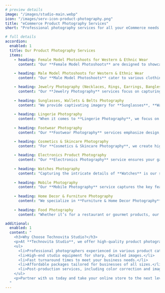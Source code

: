 ```yaml
---
# preview details
image: "/images/studio-main.webp"
icon: "/images/serv-icon-product-photography.png"
title: "eCommerce Product Photography Services"
short: "Professional photography services for all your eCommerce needs – from fashion to electronics, we’ve got you covered."

# full details
accordion:
  enabled: 1
  title: Our Product Photography Services
  items:
    - heading: Female Model Photoshoots for Western & Ethnic Wear
      content: "Our **Female Model Photoshoots** are designed to showcase your fashion collections in the most attractive way. Whether it’s Western dresses, ethnic sarees, or contemporary fusion wear, our professional models bring your apparel to life. With a keen eye for detail and creative styling, we ensure that each shot resonates with your target audience, helping you boost conversions on eCommerce platforms."
      
    - heading: Male Model Photoshoots for Western & Ethnic Wear
      content: "Our **Male Model Photoshoots** cater to various clothing styles, from casual Western outfits to traditional ethnic wear. Whether you sell suits, jeans, shirts, or kurtas, our team of stylists and photographers will ensure your garments are displayed in their best light, creating high-quality images that resonate with potential customers."

    - heading: Jewelry Photography (Necklaces, Rings, Earrings, Bangles, and More)
      content: "Our **Jewelry Photography** services focus on capturing the elegance and craftsmanship of your jewelry items. Whether it’s necklaces, rings, earrings, bangles, or other accessories, we use specialized lighting and macro photography to highlight the intricate details and brilliance of your pieces."
      
    - heading: Sunglasses, Wallets & Belts Photography
      content: "We provide captivating imagery for **Sunglasses**, **Wallets**, and **Belts**. Our photographers focus on texture, design features, and styling, ensuring that these accessories stand out with their unique features and quality craftsmanship."
      
    - heading: Lingerie Photography
      content: "When it comes to **Lingerie Photography**, we focus on elegance and sophistication. Our team captures your lingerie collections in a tasteful, yet intimate way, ensuring that each product is presented with sensitivity and style, showcasing its fit, fabric, and design."
      
    - heading: Footwear Photography
      content: "Our **Footwear Photography** services emphasize design, comfort, and quality. Whether it’s shoes, boots, sneakers, or sandals, we provide full-coverage shots that highlight textures, stitching, and features, ensuring your footwear looks irresistible to potential buyers."

    - heading: Cosmetics & Skincare Photography
      content: "For **Cosmetics & Skincare Photography**, we create high-definition images that capture the elegance and quality of your beauty products. From foundation bottles to lipstick shades, our creative setups ensure your products look polished and appealing."
      
    - heading: Electronics Product Photography
      content: "Our **Electronics Photography** service ensures your gadgets, such as smartphones, laptops, and headphones, are showcased in the best possible light. We use specialized lighting techniques to emphasize their sleek design, functionality, and features."
      
    - heading: Watches Photography
      content: "Capturing the intricate details of **Watches** is our specialty. Our team focuses on macro shots, highlighting elements like the watch face, straps, and branding. Using precision lighting, we ensure your timepieces look polished and premium."
      
    - heading: Mobile Photography
      content: "Our **Mobile Photography** service captures the key features of your smartphones. From clear shots of the screen to focusing on camera designs, we ensure that every angle highlights the elegance and features of your mobile devices."
      
    - heading: Home Decor & Furniture Photography
      content: "We specialize in **Furniture & Home Decor Photography**, showcasing your products in real-world settings. With creative styling, we ensure your furniture pieces and home decor items are presented in an inviting, professional manner."
      
    - heading: Food Photography
      content: "Whether it’s for a restaurant or gourmet products, our **Food Photography** service captures your dishes in their most appealing light. With high-quality lighting and close-ups, we ensure your food looks fresh, vibrant, and delicious."

additional:
  enabled: 1
  content: "
    <h3>Why Choose Technovita Studio?</h3>
    <p>At **Technovita Studio**, we offer high-quality product photography services for businesses of all sizes. Our expert photographers, advanced equipment, and post-production skills ensure that your product images stand out in the competitive eCommerce marketplace.</p>
    <ul>
      <li>Professional photographers experienced in various product categories.</li>
      <li>High-end studio equipment for sharp, detailed images.</li>
      <li>Fast turnaround times to meet your business needs.</li>
      <li>Affordable packages tailored for businesses of all sizes.</li>
      <li>Post-production services, including color correction and image editing.</li>
    </ul>
    <p>Partner with us today and take your online store to the next level with captivating product images that drive sales!</p>
  "
---
```

